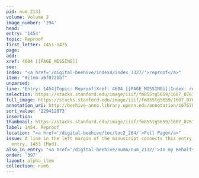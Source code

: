 ```yaml
---
pid: num_2131
volume: Volume 2
image_number: '294'
head:
entry: '1454'
topic: Reproof
first_letter: 1451-1475
page:
add:
xref: 4604 [[PAGE_MISSING]]
see:
index: "<a href='/digital-beehive/index4/index_3327/'>reproof</a>"
item: "#item-a6f072bbf"
unparsed:
line: 'Entry: 1454|Topic: Reproof|Xref: 4604 [[PAGE_MISSING]]|Index: reproof|#item-a6f072bbf'
selection: https://stacks.stanford.edu/image/iiif/fm855tg5659/1607_0761/895,2873,2816,689/full/0/default.jpg
full_image: https://stacks.stanford.edu/image/iiif/fm855tg5659/1607_0761/full/full/0/default.jpg
annotation_uri: http://beehive-anno.library.upenn.edu/annotation/1675787467379
sort_value: '229412873'
insertion:
thumbnail: https://stacks.stanford.edu/image/iiif/fm855tg5659/1607_0761/895,2873,600,180/250,/0/default.jpg
label: 1454. Reproof
location: "<a href='/digital-beehive/toc/toc2_284/'>Full Page</a>"
issue: A line in the left margin of the manuscript connects this entry to the previous
  entry, 1453 [Mad].
also_in_entry: "<a href='/digital-beehive/num6/num_2132/'>In my Behalf</a>"
order: '397'
layout: alpha_item
collection: num6
---
```

